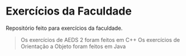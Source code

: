 # Exercícios da Faculdade
Repositório feito para exercícios da faculdade.

> Os exercícios de AEDS 2 foram feitos em C++
> Os exercícios de Orientação a Objeto foram feitos em Java